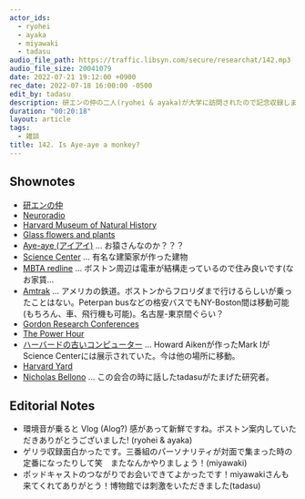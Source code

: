 ```yaml
---
actor_ids:
  - ryohei
  - ayaka
  - miyawaki
  - tadasu
audio_file_path: https://traffic.libsyn.com/secure/researchat/142.mp3 
audio_file_size: 20041079
date: 2022-07-21 19:12:00 +0900
rec_date: 2022-07-18 16:00:00 -0500
edit_by: tadasu
description: 研エンの仲の二人(ryohei & ayaka)が大学に訪問されたので記念収録しました。(w/ miyawaki)
duration: "00:20:18"
layout: article
tags:
  - 雑談
title: 142. Is Aye-aye a monkey?
---
```


## Shownotes
- [研エンの仲](https://anchor.fm/ken-en-no-naka)
- [Neuroradio](https://neuroradio.tokyo/)
- [Harvard Museum of Natural History](https://hmnh.harvard.edu/)
- [Glass flowers and plants](https://hmnh.harvard.edu/glass-flowers)
- [Aye-aye (アイアイ)](https://ja.wikipedia.org/wiki/%E3%82%A2%E3%82%A4%E3%82%A2%E3%82%A4) ... お猿さんなのか？？？
- [Science Center](https://scictr.fas.harvard.edu/) ... 有名な建築家が作った建物
- [MBTA redline](https://www.mbta.com/schedules/Red/line) ... ボストン周辺は電車が結構走っているので住み良いです(なお家賃...
- [Amtrak](https://www.amtrak.com/home.html) ... アメリカの鉄道。ボストンからフロリダまで行けるらしいが乗ったことはない。Peterpan busなどの格安バスでもNY-Boston間は移動可能(もちろん、車、飛行機も可能)。名古屋-東京間ぐらい？
- [Gordon Research Conferences](https://www.grc.org/) 
- [The Power Hour](https://www.grc.org/the-power-hour/) 
- [ハーバードの古いコンピューター](http://scihi.org/howard-aiken-harvard-mark-i/) ... Howard Aikenが作ったMark IがScience Centerには展示されていた。今は他の場所に移動。
- [Harvard Yard](https://en.wikipedia.org/wiki/Harvard_Yard)
- [Nicholas Bellono](https://www.mcb.harvard.edu/directory/nicholas-bellono/) ... この会合の時に話したtadasuがたまげた研究者。

## Editorial Notes
- 環境音が乗ると Vlog (Alog?) 感があって新鮮ですね。ボストン案内していただきありがとうございました! (ryohei & ayaka)
- ゲリラ収録面白かったです。三番組のパーソナリティが対面で集まった時の定番になったりして笑　またなんかやりましょう！(miyawaki)
- ポッドキャストのつながりでお会いできてよかったです！miyawakiさんも来てくれてありがとう！博物館では刺激をいただきました(tadasu)

